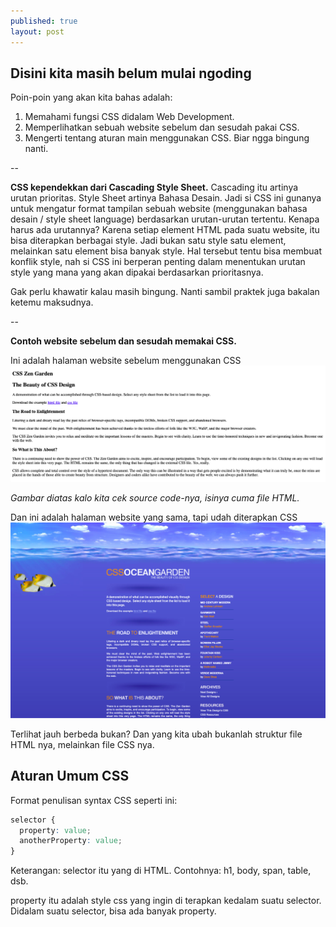 ```yaml
---
published: true
layout: post
---
```

## Disini kita masih belum mulai ngoding

Poin-poin yang akan kita bahas adalah:
1. Memahami fungsi CSS didalam Web Development.
2. Memperlihatkan sebuah website sebelum dan sesudah pakai CSS.
3. Mengerti tentang aturan main menggunakan CSS. Biar ngga bingung nanti.

--

**CSS kependekkan dari Cascading Style Sheet.**
Cascading itu artinya urutan prioritas. Style Sheet artinya Bahasa Desain. Jadi si CSS ini gunanya untuk mengatur format tampilan sebuah website (menggunakan bahasa desain / style sheet language) berdasarkan urutan-urutan tertentu. Kenapa harus ada urutannya? Karena setiap element HTML pada suatu website, itu bisa diterapkan berbagai style. Jadi bukan satu style satu element, melainkan satu element bisa banyak style. Hal tersebut tentu bisa membuat konflik style, nah si CSS ini berperan penting dalam menentukan urutan style yang mana yang akan dipakai berdasarkan prioritasnya. 

Gak perlu khawatir kalau masih bingung. Nanti sambil praktek juga bakalan ketemu maksudnya. 

--

**Contoh website sebelum dan sesudah memakai CSS.**

Ini adalah halaman website sebelum menggunakan CSS
![HTML Page](/images/html.png "Halaman HTML only")

_Gambar diatas kalo kita cek source code-nya, isinya cuma file HTML._

Dan ini adalah halaman website yang sama, tapi udah diterapkan CSS
![CSS Page](/images/css.png "Halaman HTML yang sudah di format menggunakan CSS")

Terlihat jauh berbeda bukan? Dan yang kita ubah bukanlah struktur file HTML nya, melainkan file CSS nya. 


## Aturan Umum CSS ##

Format penulisan syntax CSS seperti ini:

```CSS
selector {
  property: value;
  anotherProperty: value;
}
```

Keterangan:
selector itu yang di HTML. Contohnya: h1, body, span, table, dsb.
  
property itu adalah style css yang ingin di terapkan kedalam suatu selector. Didalam suatu selector, bisa ada banyak property. 
  

